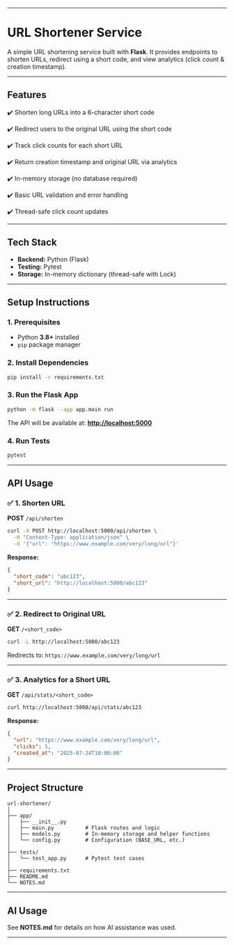 
---

# **URL Shortener Service**

A simple URL shortening service built with **Flask**.
It provides endpoints to shorten URLs, redirect using a short code, and view analytics (click count & creation timestamp).

---

## **Features**

✔️ Shorten long URLs into a 6-character short code

✔️ Redirect users to the original URL using the short code

✔️ Track click counts for each short URL

✔️ Return creation timestamp and original URL via analytics

✔️ In-memory storage (no database required)

✔️ Basic URL validation and error handling

✔️ Thread-safe click count updates

---

## **Tech Stack**

* **Backend:** Python (Flask)
* **Testing:** Pytest
* **Storage:** In-memory dictionary (thread-safe with Lock)

---

## **Setup Instructions**

### **1. Prerequisites**

* Python **3.8+** installed
* `pip` package manager

### **2. Install Dependencies**

```bash
pip install -r requirements.txt
```

### **3. Run the Flask App**

```bash
python -m flask --app app.main run
```

The API will be available at: **[http://localhost:5000](http://localhost:5000)**

### **4. Run Tests**

```bash
pytest
```

---

## **API Usage**

### ✅ **1. Shorten URL**

**POST** `/api/shorten`

```bash
curl -X POST http://localhost:5000/api/shorten \
  -H "Content-Type: application/json" \
  -d '{"url": "https://www.example.com/very/long/url"}'
```

**Response:**

```json
{
  "short_code": "abc123",
  "short_url": "http://localhost:5000/abc123"
}
```

---

### ✅ **2. Redirect to Original URL**

**GET** `/<short_code>`

```bash
curl -L http://localhost:5000/abc123
```

Redirects to: `https://www.example.com/very/long/url`

---

### ✅ **3. Analytics for a Short URL**

**GET** `/api/stats/<short_code>`

```bash
curl http://localhost:5000/api/stats/abc123
```

**Response:**

```json
{
  "url": "https://www.example.com/very/long/url",
  "clicks": 5,
  "created_at": "2025-07-24T10:00:00"
}
```

---

## **Project Structure**

```
url-shortener/
│
├── app/
│   ├── __init__.py
│   ├── main.py          # Flask routes and logic
│   ├── models.py        # In-memory storage and helper functions
│   └── config.py        # Configuration (BASE_URL, etc.)
│
├── tests/
│   └── test_app.py      # Pytest test cases
│
├── requirements.txt
├── README.md
└── NOTES.md
```

---

## **AI Usage**

See **NOTES.md** for details on how AI assistance was used.

---

